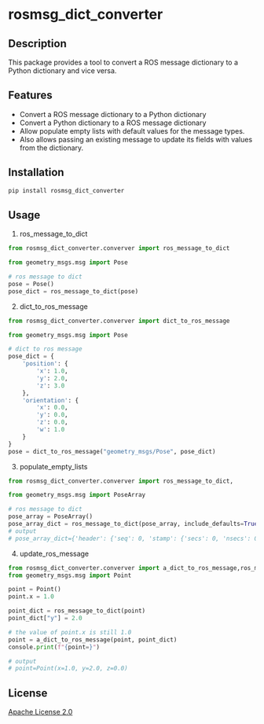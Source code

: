 # rosmsg_dict_converter

## Description

This package provides a tool to convert a ROS message dictionary to a Python dictionary and vice versa.

## Features

- Convert a ROS message dictionary to a Python dictionary
- Convert a Python dictionary to a ROS message dictionary
- Allow populate empty lists with default values for the message types.
- Also allows passing an existing message to update its fields with values from the dictionary.

## Installation

```bash
pip install rosmsg_dict_converter
```

## Usage

1. ros_message_to_dict

```python
from rosmsg_dict_converter.converver import ros_message_to_dict

from geometry_msgs.msg import Pose

# ros message to dict
pose = Pose()
pose_dict = ros_message_to_dict(pose)
```

2. dict_to_ros_message

```python
from rosmsg_dict_converter.converver import dict_to_ros_message

from geometry_msgs.msg import Pose

# dict to ros message
pose_dict = {
    'position': {
        'x': 1.0,
        'y': 2.0,
        'z': 3.0
    },
    'orientation': {
        'x': 0.0,
        'y': 0.0,
        'z': 0.0,
        'w': 1.0
    }
}
pose = dict_to_ros_message("geometry_msgs/Pose", pose_dict)
```

3. populate_empty_lists

```python
from rosmsg_dict_converter.converver import ros_message_to_dict,

from geometry_msgs.msg import PoseArray

# ros message to dict
pose_array = PoseArray()
pose_array_dict = ros_message_to_dict(pose_array, include_defaults=True)
# output
# pose_array_dict={'header': {'seq': 0, 'stamp': {'secs': 0, 'nsecs': 0}, 'frame_id': ''}, 'poses': [{'position': {'x': 0.0, 'y': 0.0, 'z': 0.0}, 'orientation': {'x': 0.0, 'y': 0.0, 'z': 0.0, 'w': 0.0}}]}
```

4. update_ros_message

```python
from rosmsg_dict_converter.converver import a_dict_to_ros_message,ros_message_to_dict
from geometry_msgs.msg import Point

point = Point()
point.x = 1.0

point_dict = ros_message_to_dict(point)
point_dict["y"] = 2.0

# the value of point.x is still 1.0
point = a_dict_to_ros_message(point, point_dict)
console.print(f"{point=}")

# output
# point=Point(x=1.0, y=2.0, z=0.0)
```

## License

[Apache License 2.0](LICENSE)